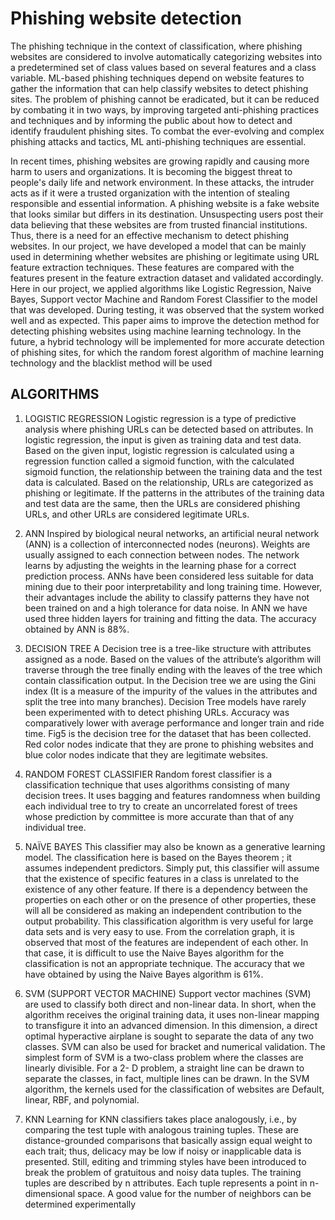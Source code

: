 # Phishing website detection

The phishing technique in the context of classification, where phishing websites are considered to involve automatically categorizing websites into a predetermined set of class values based on several features and a class variable. ML-based phishing techniques depend on website features to gather the information that can help classify websites to detect phishing sites. The problem of phishing cannot be eradicated, but it can be reduced by combating it in two ways, by improving targeted anti-phishing practices and techniques and by informing the public about how to detect and identify fraudulent phishing sites. To combat the ever-evolving and complex phishing attacks and tactics, ML anti-phishing techniques are essential.

In recent times, phishing websites are growing rapidly and causing more harm to users and organizations. It is becoming the biggest threat to people's daily life and network environment. In these attacks, the intruder acts as if it were a trusted organization with the intention of stealing responsible and essential information. A phishing website is a fake website that looks similar but differs in its destination. Unsuspecting users post their data believing that these websites are from trusted financial institutions. Thus, there is a need for an effective mechanism to detect phishing websites. In our project, we have developed a model that can be mainly used in determining whether websites are phishing or legitimate using URL feature extraction techniques. These features are compared with the features present in the feature extraction dataset and validated accordingly. Here in our project, we applied algorithms like Logistic Regression, Naive Bayes, Support vector Machine and Random Forest Classifier to the model that was developed. During testing, it was observed that the system worked well and as expected. This paper aims to improve the detection method for detecting phishing websites using machine learning technology. In the future, a hybrid technology will be implemented for more accurate detection of phishing sites, for which the random forest algorithm of machine learning technology and the blacklist method will be used


## ALGORITHMS 

1) LOGISTIC REGRESSION
  	Logistic regression is a type of predictive analysis where phishing URLs can be detected based on attributes. In logistic regression, the input is given as training data and test data. Based on the given input, logistic regression is calculated using a regression function called a sigmoid function, with the calculated sigmoid function, the relationship between the training data and the test data is calculated. Based on the relationship, URLs are categorized as phishing or legitimate. If the patterns in the attributes of the training data and test data are the same, then the URLs are considered phishing URLs, and other URLs are considered legitimate URLs.
    
2) ANN
  	Inspired by biological neural networks, an artificial neural network (ANN) is a collection of interconnected nodes (neurons). Weights are usually assigned to each connection between nodes. The network learns by adjusting the weights in the learning phase for a correct prediction process. ANNs have been considered less suitable for data mining due to their poor interpretability and long training time. However, their advantages include the ability to classify patterns they have not been trained on and a high tolerance for data noise. In ANN we have used three hidden layers for training and fitting the data. The accuracy obtained by ANN is 88%. 
    
3) DECISION TREE
  	A Decision tree is a tree-like structure with attributes assigned as a node. Based on the values of the attribute’s algorithm will traverse through the tree finally ending with the leaves of the tree which contain classification output. In the Decision tree we are using the Gini index (It is a measure of the impurity of the values in the attributes and split the tree into many branches). Decision Tree models have rarely been experimented with to detect phishing URLs. Accuracy was comparatively lower with average performance and longer train and ride time. Fig5 is the decision tree for the dataset that has been collected. Red color nodes indicate that they are prone to phishing websites and blue color nodes indicate that they are legitimate websites. 
 
4) RANDOM FOREST CLASSIFIER
      Random forest classifier is a classification technique that uses algorithms consisting of many decision trees. It uses bagging and features randomness when building each individual tree to try to create an uncorrelated forest of trees whose prediction by committee is more accurate than that of any individual tree. 
      
5) NAÏVE BAYES
  	This classifier may also be known as a generative learning model. The classification here is based on the Bayes theorem ; it assumes independent predictors. Simply put, this classifier will assume that the existence of specific features in a class is unrelated to the existence of any other feature.  If there is a dependency between the properties on each other or on the presence of other properties, these will all be considered as making an independent contribution to the output probability. This classification algorithm is very useful for large data sets and is very easy to use. From the correlation graph, it is observed that most of the features are independent of each other. In that case, it is difficult to use the Naive Bayes algorithm for the classification is not an appropriate technique. The accuracy that we have obtained by using the Naive Bayes algorithm is 61%. 
    
6) SVM (SUPPORT VECTOR MACHINE)
Support vector machines (SVM) are used to classify both direct and non-linear data. In short, when the algorithm receives the original training data, it uses non-linear mapping to transfigure it into an advanced dimension. In this dimension, a direct optimal hyperactive airplane is sought to separate the data of any two classes. SVM can also be used for bracket and numerical validation. The simplest form of SVM is a two-class problem where the classes are linearly divisible. For a 2- D problem, a straight line can be drawn to separate the classes, in fact, multiple lines can be drawn. In the SVM algorithm, the kernels used for the classification of websites are Default, linear, RBF, and polynomial.
 
7) KNN
Learning for KNN classifiers takes place analogously, i.e., by comparing the test tuple with analogous training tuples. These are distance-grounded comparisons that basically assign equal weight to each trait; thus, delicacy may be low if noisy or inapplicable data is presented. Still, editing and trimming styles have been introduced to break the problem of gratuitous and noisy data tuples. The training tuples are described by n attributes. Each tuple represents a point in n-dimensional space. A good value for the number of neighbors can be determined experimentally

